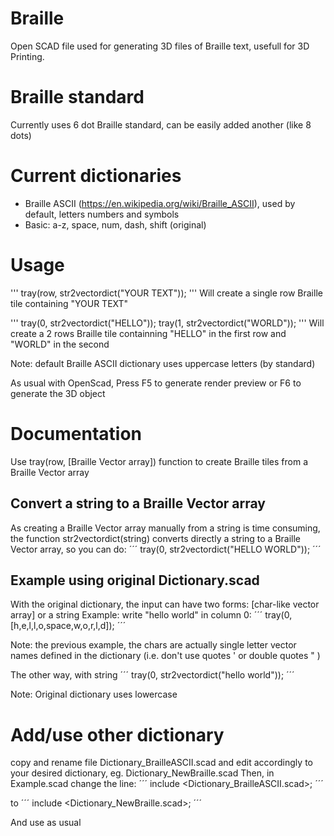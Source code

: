 # Braille
Open SCAD file used for generating 3D files of Braille text, usefull for 3D Printing.

# Braille standard
Currently uses 6 dot Braille standard, can be easily added another (like 8 dots) 

# Current dictionaries
- Braille ASCII (https://en.wikipedia.org/wiki/Braille_ASCII), used by default, letters numbers and symbols
- Basic: a-z, space, num, dash, shift (original)

# Usage
'''
tray(row, str2vectordict("YOUR TEXT"));
'''
Will create a single row Braille tile containing "YOUR TEXT"


'''
tray(0, str2vectordict("HELLO"));
tray(1, str2vectordict("WORLD"));
'''
Will create a 2 rows Braille tile containning "HELLO" in the first row and "WORLD" in the second

Note: default Braille ASCII dictionary uses uppercase letters (by standard)

As usual with OpenScad, Press F5 to generate render preview or F6 to generate the 3D object

# Documentation

Use tray(row, [Braille Vector array]) function to create Braille tiles from a Braille Vector array

## Convert a string to a Braille Vector array
As creating a Braille Vector array manually from a string is time consuming, the function str2vectordict(string) converts directly a string to a Braille Vector array, so you can do: 
´´´
tray(0, str2vectordict("HELLO WORLD"));
´´´

## Example using original Dictionary.scad
With the original dictionary, the input can have two forms: [char-like vector array] or a string
Example: write "hello world" in column 0: 
´´´
tray(0, [h,e,l,l,o,space,w,o,r,l,d]);
´´´

Note: the previous example, the chars are actually single letter vector names defined in the dictionary (i.e. don't use quotes ' or double quotes " )

The other way, with string 
´´´
tray(0, str2vectordict("hello world"));
´´´

Note: Original dictionary uses lowercase


# Add/use other dictionary
copy and rename file Dictionary_BrailleASCII.scad and edit accordingly to your desired dictionary, eg. Dictionary_NewBraille.scad
Then, in Example.scad change the line:
´´´
include <Dictionary_BrailleASCII.scad>; 
´´´

to 
´´´
include <Dictionary_NewBraille.scad>; 
´´´

And use as usual